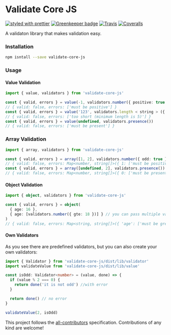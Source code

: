 # Validate Core JS

[![styled with prettier](https://img.shields.io/badge/styled_with-prettier-ff69b4.svg)](https://github.com/prettier/prettier)
[![Greenkeeper badge](https://badges.greenkeeper.io/pretender91/validate-core-js.svg)](https://greenkeeper.io/)
[![Travis](https://img.shields.io/travis/pretender91/validate-core-js.svg)](https://travis-ci.org/pretender91/validate-core-js)
[![Coveralls](https://img.shields.io/coveralls/pretender91/validate-core-js.svg)](https://coveralls.io/github/pretender91/validate-core-js)

A validaton library that makes validation easy.

### Installation

```bash
npm isntall --save validate-core-js

```

### Usage

#### Value Validation

```typescript
import { value, validators } from 'validate-core-js'

const { valid, errors } = value(-1, validators.number({ positive: true }))
// { valid: false, errors: ['must be positive'] }
const { valid, errors } = value('123', validators.length < string > ({ min: 5 })
// { valid: false, errors: ['too short (minimum length is 5)'] }
const { valid, errors } = value(undefined, validators.presence())
// { valid: false, errors: ['must be present'] }
```

### Array Validation

```typescript
import { array, validators } from 'validate-core-js'

const { valid, errors } = array([1, 2], validators.number({ odd: true }))
// { valid: false, errors: Map<number, string[]>({ 1: ['must be positive'] }) }
const { valid, errors } = array([undefined, 2], validators.presence())
// { valid: false, errors: Map<number, string[]>({ 0: ['must be present'] }) }
```

#### Object Validation

```typescript
import { object, validators } from 'validate-core-js'

const { valid, errors } = object(
  { age: 16 },
  { age: [validators.number({ gte: 18 })] } // you can pass multiple validators as array
)
// { valid: false, errors: Map<string, string[]>({ 'age': ['must be greater than or equal to 18'] }) }
```

#### Own Validators

As you see there are predefined validators, but you can also create your own validators:

```typescript
import { Validator } from 'validate-core-js/dist/lib/validator'
import validateValue from 'validate-core-js/dist/lib/value'

const isOdd: Validator<number> = (value, done) => {
  if (value % 2 === 0) {
    return done('it is not odd') //with error
  }

  return done() // no error
}

validateValue(2, isOdd)
```

<!-- ALL-CONTRIBUTORS-LIST:END -->

This project follows the [all-contributors](https://github.com/kentcdodds/all-contributors) specification. Contributions of any kind are welcome!
